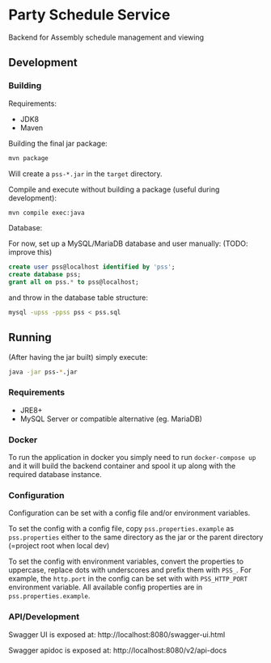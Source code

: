 # Party Schedule Service 

Backend for Assembly schedule management and viewing

## Development

### Building

Requirements:
- JDK8
- Maven

Building the final jar package:

```sh
mvn package
```

Will create a `pss-*.jar` in the `target` directory.

Compile and execute without building a package (useful during development):

```sh
mvn compile exec:java
```

Database:

For now, set up a MySQL/MariaDB database and user manually: (TODO: improve this)

```sql
create user pss@localhost identified by 'pss';
create database pss;
grant all on pss.* to pss@localhost;
```

and throw in the database table structure:

```sh
mysql -upss -ppss pss < pss.sql
```

## Running

(After having the jar built) simply execute:

```sh
java -jar pss-*.jar
```

### Requirements

* JRE8+
* MySQL Server or compatible alternative (eg. MariaDB)

### Docker

To run the application in docker you simply need to run `docker-compose up` and it will build the backend container and spool it up along with the required database instance.

### Configuration

Configuration can be set with a config file and/or environment variables.

To set the config with a config file, copy `pss.properties.example` as `pss.properties` either to the same directory as the jar or the parent directory (=project root when local dev)

To set the config with environment variables, convert the properties to uppercase, replace dots with underscores and prefix them with `PSS_`. For example, the `http.port` in the config can be set with with `PSS_HTTP_PORT` environment variable. All available config properties are in `pss.properties.example`.

### API/Development

Swagger UI is exposed at: http://localhost:8080/swagger-ui.html

Swagger apidoc is exposed at: http://localhost:8080/v2/api-docs
